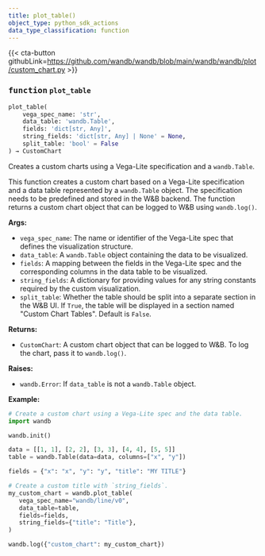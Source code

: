 ```yaml
---
title: plot_table()
object_type: python_sdk_actions
data_type_classification: function
---
```


{{< cta-button githubLink=https://github.com/wandb/wandb/blob/main/wandb/wandb/plot/custom_chart.py >}}




### <kbd>function</kbd> `plot_table`

```python
plot_table(
    vega_spec_name: 'str',
    data_table: 'wandb.Table',
    fields: 'dict[str, Any]',
    string_fields: 'dict[str, Any] | None' = None,
    split_table: 'bool' = False
) → CustomChart
```

Creates a custom charts using a Vega-Lite specification and a `wandb.Table`. 

This function creates a custom chart based on a Vega-Lite specification and a data table represented by a `wandb.Table` object. The specification needs to be predefined and stored in the W&B backend. The function returns a custom chart object that can be logged to W&B using `wandb.log()`. 



**Args:**
 
 - `vega_spec_name`:  The name or identifier of the Vega-Lite spec  that defines the visualization structure. 
 - `data_table`:  A `wandb.Table` object containing the data to be  visualized. 
 - `fields`:  A mapping between the fields in the Vega-Lite spec and the  corresponding columns in the data table to be visualized. 
 - `string_fields`:  A dictionary for providing values for any string constants  required by the custom visualization. 
 - `split_table`:  Whether the table should be split into a separate section  in the W&B UI. If `True`, the table will be displayed in a section named  "Custom Chart Tables". Default is `False`. 



**Returns:**
 
 - `CustomChart`:  A custom chart object that can be logged to W&B. To log the  chart, pass it to `wandb.log()`. 



**Raises:**
 
 - `wandb.Error`:  If `data_table` is not a `wandb.Table` object. 



**Example:**
 ```python
# Create a custom chart using a Vega-Lite spec and the data table.
import wandb

wandb.init()

data = [[1, 1], [2, 2], [3, 3], [4, 4], [5, 5]]
table = wandb.Table(data=data, columns=["x", "y"])

fields = {"x": "x", "y": "y", "title": "MY TITLE"}

# Create a custom title with `string_fields`.
my_custom_chart = wandb.plot_table(
    vega_spec_name="wandb/line/v0",
    data_table=table,
    fields=fields,
    string_fields={"title": "Title"},
)

wandb.log({"custom_chart": my_custom_chart})
``` 
